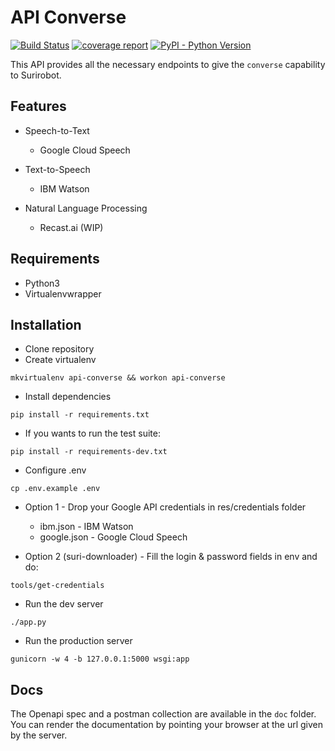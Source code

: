 # API Converse

[![Build Status](https://travis-ci.org/suricats/surirobot-api-converse.svg?branch=master)](https://travis-ci.org/suricats/surirobot-api-converse)
[![coverage report](https://codecov.io/gh/suricats/surirobot-api-converse/branch/master/graph/badge.svg)](https://codecov.io/gh/suricats/surirobot-api-converse)
[![PyPI - Python Version](https://img.shields.io/badge/python-3.6-blue.svg)](https://docs.python.org/3/whatsnew/3.6.html)

This API provides all the necessary endpoints to give the `converse` capability to Surirobot. 

## Features

* Speech-to-Text
  * Google Cloud Speech
 
* Text-to-Speech
  * IBM Watson
  
* Natural Language Processing
  * Recast.ai (WIP)

## Requirements

* Python3
* Virtualenvwrapper 

## Installation 

* Clone repository 
* Create virtualenv
```shell
mkvirtualenv api-converse && workon api-converse
```

* Install dependencies
```shell
pip install -r requirements.txt
```

* If you wants to run the test suite:
```shell
pip install -r requirements-dev.txt
```


* Configure .env
```shell
cp .env.example .env
```

* Option 1 - Drop your Google API credentials in res/credentials folder
  * ibm.json - IBM Watson
  * google.json - Google Cloud Speech
 
* Option 2 (suri-downloader) -  Fill the login & password fields in env and do:
```shell
tools/get-credentials
```
  
* Run the dev server 
```shell
./app.py
```

* Run the production server 
```shell
gunicorn -w 4 -b 127.0.0.1:5000 wsgi:app
```

## Docs

The Openapi spec and a postman collection are available in the `doc` folder.
You can render the documentation by pointing your browser at the url given by the server.
